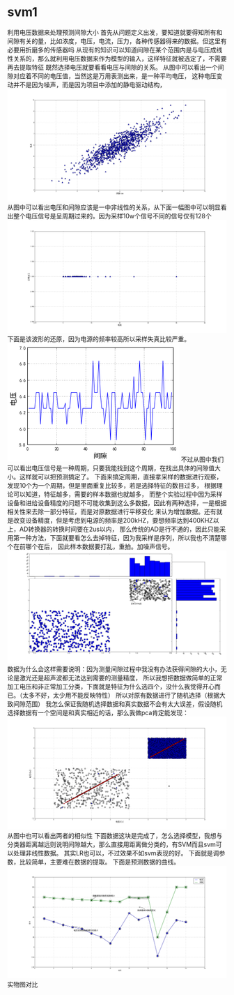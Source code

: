 # svm1
利用电压数据来处理预测间隙大小
首先从问题定义出发，要知道就要得知所有和间隙有关的量，比如浓度，电压，电流，压力，各种传感器得来的数据。但这里有必要用折磨多的传感器吗
从现有的知识可以知道间隙在某个范围内是与电压成线性关系的，那么就利用电压数据来作为模型的输入，这样特征就被选定了，不需要再去提取特征
既然选择电压就要看看电压与间隙的关系。
从图中可以看出一个间隙对应着不同的电压值，当然这是万用表测出来，是一种平均电压，
这种电压变动并不是因为噪声，而是因为项目中添加的静电驱动结构，
![image](https://github.com/chenglu66/svm1/blob/master/1123.jpg)
从图中可以看出电压和间隙应该是一中非线性的关系，从下面一幅图中可以明显看出整个电压信号是呈周期过来的。因为采样10w个信号不同的信号仅有128个
![image](https://github.com/chenglu66/svm1/blob/master/正常加工电压.jpg)
下面是该波形的还原，因为电源的频率较高所以采样失真比较严重。
![image](https://github.com/chenglu66/svm1/blob/master/%E7%94%B5%E5%8E%8B%E8%BF%98%E5%8E%9F%E5%9B%BE.png)
不过从图中我们可以看出电压信号是一种周期，只要我能找到这个周期，在找出具体的间隙值大小。这样就可以把预测搞定了。
下面来搞定周期，直接拿采样的数据进行观察，发现10个为一个周期，但是里面重复比较多，若是选择特征的数目过多，
根据理论可以知道，特征越多，需要的样本数据也就越多，
而整个实验过程中因为采样设备和进给设备精度的问题不可能收集到这么多数据，因此有两种选择，一是根据相关性来去除一部分特征，而是对原数据进行平移变化
来认为增加数据。还有就是改变设备精度，但是考虑到电源的频率是200kHZ，要想频率达到400KHZ以上，AD转换器的转换时间要在2us以内，
那么传统的AD是行不通的，因此只能采用第一种方法，下面就要看怎么去掉特征，因为我采样是序列，所以我也不清楚哪个在前哪个在后，
因此样本数据要打乱，重拍。加噪声信号。
![image](https://github.com/chenglu66/svm1/blob/master/正常工作电压.jpg)
数据为什么会这样需要说明：因为测量间隙过程中我没有办法获得间隙的大小，无论是激光还是超声波都无法达到需要的测量精度，
所以我想把数据做简单的正常加工电压和非正常加工分类，下面就是特征为什么选四个，没什么我觉得开心而已。（太多不好，太少用不能反映特性）
所以对原有数据进行了随机选择（根据大致间隙范围）
我怎么保证我随机选择数据和真实数据不会有太大误差，假设随机选择数据有一个空间是和真实相近的话，那么我做pca肯定能发现：
![image](https://github.com/chenglu66/svm1/blob/master/PCA降维.png)
从图中也可以看出两者的相似性
下面数据这块是完成了，怎么选择模型，我想与分类器距离越远则说明间隙越大，那么直接用距离做分类的，有SVM而且svm可以处理非线性数据。
其实LR也可以，不过效果不如svm表现的好。
下面就是调参数，比较简单，主要难在数据的提取。
下面是预测数据的曲线。
![image](https://github.com/chenglu66/svm1/blob/master/电压与间隙预测值的关系.png)
实物图对比
